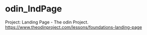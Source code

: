 # odin_lndPage

Project: Landing Page - The odin Project.
https://www.theodinproject.com/lessons/foundations-landing-page
